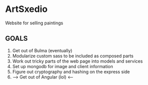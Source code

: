 # ArtSxedio
 Website for selling paintings

## GOALS ##
1) Get out of Bulma (eventually)
2) Modularize custom sass to be included as composed parts
3) Work out tricky parts of the web page into models and services
4) Set up mongodb for image and client information
5) Figure out cryptography and hashing on the express side
6) --> Get out of Angular (lol) <--
